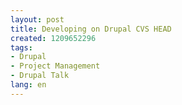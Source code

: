 ```yaml
---
layout: post
title: Developing on Drupal CVS HEAD
created: 1209652296
tags:
- Drupal
- Project Management
- Drupal Talk
lang: en
---
```


